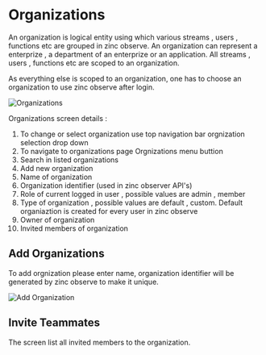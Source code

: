 # Organizations

An organization is logical entity using which various streams , users , functions etc are grouped in zinc observe. An organization can represent a enterprize , a department of an enterprize or an application. All streams , users , functions etc are scoped to an organization.

As everything else is scoped to an organization, one has to choose an organization to use zinc observe after login.

![Organizations](../../images/org_list.jpg)

Organizations screen details :

1. To change or select organization use top navigation bar orgnization selection drop down 
2. To navigate to organizations page Orgnizations menu buttion
3. Search in listed organizations
4. Add new organization
5. Name of organization
6. Organization identifier (used in zinc observer API's)
7. Role of current logged in user , possible values are admin , member
8. Type of organization , possible values are default , custom. Default organiaztion is created for every user in zinc observe
9. Owner of organization
10. Invited members of organization

## Add Organizations

To add orgnization please enter name, organization identifier will be generated by zinc observe to make it unique.

![Add Organization](../../images/org_create.jpg)

## Invite Teammates

The screen list all invited members to the organization.